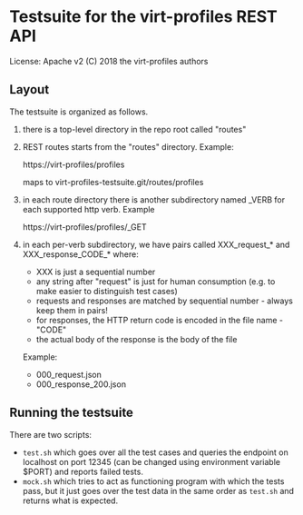 # Testsuite for the virt-profiles REST API

License: Apache v2
(C) 2018 the virt-profiles authors

## Layout
The testsuite is organized as follows.
1. there is a top-level directory in the repo root called "routes"
2. REST routes starts from the "routes" directory. Example:

     https://virt-profiles/profiles

   maps to
   virt-profiles-testsuite.git/routes/profiles
3. in each route directory there is another subdirectory named \_VERB for each
   supported http verb. Example

     https://virt-profiles/profiles/\_GET

4. in each per-verb subdirectory, we have pairs called XXX\_request\_\* and XXX\_response\_CODE\_\*
   where:
   - XXX is just a sequential number
   - any string after "request" is just for human consumption (e.g. to make easier to distinguish test cases)
   - requests and responses are matched by sequential number - always keep them in pairs!
   - for responses, the HTTP return code is encoded in the file name - "CODE"
   - the actual body of the response is the body of the file

   Example:
   - 000\_request.json
   - 000\_response\_200.json

## Running the testsuite
There are two scripts:
- `test.sh` which goes over all the test cases and queries the endpoint on localhost on port 12345 (can be changed using environment variable $PORT) and reports failed tests.
- `mock.sh` which tries to act as functioning program with which the tests pass, but it just goes over the test data in the same order as `test.sh` and returns what is expected.
